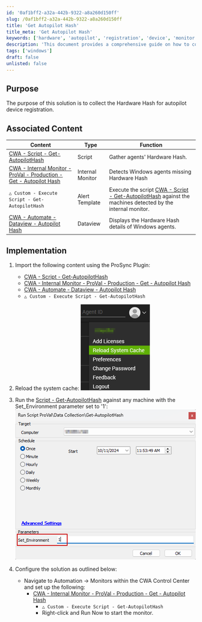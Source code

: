```yaml
---
id: '0af1bff2-a32a-442b-9322-a8a260d150ff'
slug: /0af1bff2-a32a-442b-9322-a8a260d150ff
title: 'Get Autopilot Hash'
title_meta: 'Get Autopilot Hash'
keywords: ['hardware', 'autopilot', 'registration', 'device', 'monitor', 'script', 'dataview']
description: 'This document provides a comprehensive guide on how to collect the Hardware Hash for autopilot device registration, including associated scripts, internal monitors, and implementation steps for successful integration.'
tags: ['windows']
draft: false
unlisted: false
---
```


## Purpose

The purpose of this solution is to collect the Hardware Hash for autopilot device registration.

## Associated Content

| Content                                                                                                               | Type           | Function                                           |
|-----------------------------------------------------------------------------------------------------------------------|----------------|----------------------------------------------------|
| [CWA - Script - Get-AutopilotHash](<../cwa/scripts/Get-AutopilotHash.md>)                                         | Script         | Gather agents' Hardware Hash.                       |
| [CWA - Internal Monitor - ProVal - Production - Get - Autopilot Hash](<../cwa/monitors/Get - Autopilot Hash.md>) | Internal Monitor | Detects Windows agents missing Hardware Hash       |
| `△ Custom - Execute Script - Get-AutopilotHash`                                                                     | Alert Template | Execute the script [CWA - Script - Get-AutopilotHash](<../cwa/scripts/Get-AutopilotHash.md>) against the machines detected by the internal monitor. |
| [CWA - Automate - Dataview - Autopilot Hash](<../cwa/dataviews/Autopilot Hash.md>)                                 | Dataview       | Displays the Hardware Hash details of Windows agents. |

## Implementation

1. Import the following content using the ProSync Plugin:
   - [CWA - Script - Get-AutopilotHash](<../cwa/scripts/Get-AutopilotHash.md>)
   - [CWA - Internal Monitor - ProVal - Production - Get - Autopilot Hash](<../cwa/monitors/Get - Autopilot Hash.md>)
   - [CWA - Automate - Dataview - Autopilot Hash](<../cwa/dataviews/Autopilot Hash.md>)
   - `△ Custom - Execute Script - Get-AutopilotHash`

2. Reload the system cache:
   ![Image](../../static/img/Get-Autopilot-Hash/image_1.png)

3. Run the [Script - Get-AutopilotHash](<../cwa/scripts/Get-AutopilotHash.md>) against any machine with the Set_Environment parameter set to '1':
   ![Image](../../static/img/Get-Autopilot-Hash/image_2.png)

4. Configure the solution as outlined below:
   - Navigate to Automation → Monitors within the CWA Control Center and set up the following:
     - [CWA - Internal Monitor - ProVal - Production - Get - Autopilot Hash](<../cwa/monitors/Get - Autopilot Hash.md>)
       - `△ Custom - Execute Script - Get-AutopilotHash`
       - Right-click and Run Now to start the monitor.


